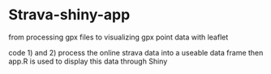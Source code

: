 # Strava-shiny-app
 from processing gpx files to visualizing gpx point data with leaflet
 
 code 1) and 2) process the online strava data into a useable data frame then app.R 
 is used to display this data through Shiny
